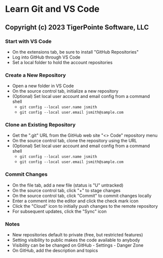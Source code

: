 # Learn Git and VS Code
## Copyright (c) 2023 TigerPointe Software, LLC

### Start with VS Code
* On the extensions tab, be sure to install "GitHub Repositories"
* Log into GitHub through VS Code
* Set a local folder to hold the account repositories

### Create a New Repository
* Open a new folder in VS Code
* On the source control tab, initialize a new repository
* (Optional) Set local user account and email config  from a command shell
    * `git config --local user.name jsmith`
    * `git config --local user.email jsmith@sample.com`

### Clone an Existing Repository
* Get the ".git" URL from the GitHub web site "<> Code" repository menu
* On the source control tab, clone the repository using the URL
* (Optional) Set local user account and email config  from a command shell
    * `git config --local user.name jsmith`
    * `git config --local user.email jsmith@sample.com`

### Commit Changes
* On the file tab, add a new file (status is "U" untracked)
* On the source control tab, click "+" to stage changes
* On the source control tab, click "Commit" to commit changes locally
* Enter a comment into the editor and click the check mark icon
* Click the "Cloud" icon to initially push changes to the remote repository
* For subsequent updates, click the "Sync" icon

### Notes
* New repositories default to private (free, but restricted features)
* Setting visibility to public makes the code available to anybody
* Visibility can be be changed on GitHub - Settings - Danger Zone
* On GitHub, add the description and topics
